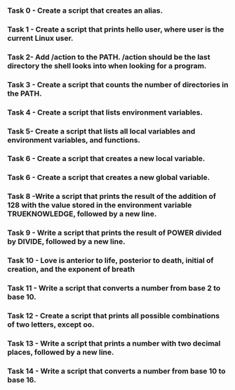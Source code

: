 ### Task 0 - Create a script that creates an alias.
### Task 1 - Create a script that prints hello user, where user is the current Linux user.
### Task 2- Add /action to the PATH. /action should be the last directory the shell looks into when looking for a program.
### Task 3 - Create a script that counts the number of directories in the PATH.
### Task 4 - Create a script that lists environment variables.
### Task 5- Create a script that lists all local variables and environment variables, and functions.
### Task 6 - Create a script that creates a new local variable.
### Task 6 - Create a script that creates a new global variable.
### Task 8 -Write a script that prints the result of the addition of 128 with the value stored in the environment variable TRUEKNOWLEDGE, followed by a new line.
### Task 9 - Write a script that prints the result of POWER divided by DIVIDE, followed by a new line.
### Task 10 -  Love is anterior to life, posterior to death, initial of creation, and the exponent of breath
 ### Task 11 - Write a script that converts a number from base 2 to base 10.
### Task 12 - Create a script that prints all possible combinations of two letters, except oo.
### Task 13 - Write a script that prints a number with two decimal places, followed by a new line.
 ### Task 14 - Write a script that converts a number from base 10 to base 16.
